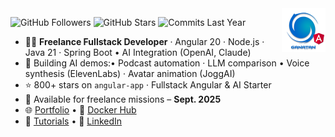 <img src="./ui/ganatan-about-github.png" align="right" width="70" height="70" alt="logo ganatan">

![GitHub Followers](https://img.shields.io/badge/Followers-437-blue?style=flat-square&logo=github)
![GitHub Stars](https://img.shields.io/badge/★%20Stars-1.5k-blue?style=flat-square&logo=github)
![Commits Last Year](https://img.shields.io/badge/Commits-1662-blue?style=flat-square&logo=git)

- 🧑‍💻 **Freelance Fullstack Developer** · Angular 20 · Node.js · Java 21 · Spring Boot • AI Integration (OpenAI, Claude)
- 🤖 Building AI demos:• Podcast automation · LLM comparison • Voice synthesis (ElevenLabs) · Avatar animation (JoggAI)
- ⭐ 800+ stars on `angular-app` · Fullstack Angular & AI Starter  
- 📅 Available for freelance missions – **Sept. 2025**  
- 🌐 [Portfolio](https://www.ganatan.com) • 🐳 [Docker Hub](https://hub.docker.com/u/ganatan)  
- 📘 [Tutorials](https://www.ganatan.com/en/tutorials) • 💼 [LinkedIn](https://www.linkedin.com/in/dannyganatan)
